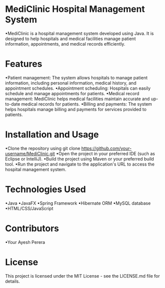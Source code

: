 # MediClinic Hospital Management System
•MediClinic is a hospital management system developed using Java. It is designed to help hospitals and medical facilities manage patient information, appointments, and medical records efficiently.

# Features
•Patient management: The system allows hospitals to manage patient information, including personal information, medical history, and appointment schedules.
•Appointment scheduling: Hospitals can easily schedule and manage appointments for patients.
•Medical record management: MediClinic helps medical facilities maintain accurate and up-to-date medical records for patients.
•Billing and payments: The system helps hospitals manage billing and payments for services provided to patients.

# Installation and Usage
•Clone the repository using git clone https://github.com/your-username/MediClinic.git
•Open the project in your preferred IDE (such as Eclipse or IntelliJ).
•Build the project using Maven or your preferred build tool.
•Run the project and navigate to the application's URL to access the hospital management system.

# Technologies Used
•Java
•JavaFX
•Spring Framework
•Hibernate ORM
•MySQL database
•HTML/CSS/JavaScript

# Contributors
•Your Ayesh Perera

# License
This project is licensed under the MIT License - see the LICENSE.md file for details.
